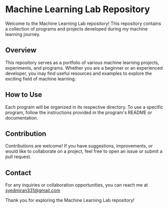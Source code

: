 # Machine Learning Lab Repository

Welcome to the Machine Learning Lab repository! This repository contains a collection of programs and projects developed during my machine learning journey.

## Overview

This repository serves as a portfolio of various machine learning projects, experiments, and programs. Whether you are a beginner or an experienced developer, you may find useful resources and examples to explore the exciting field of machine learning.


## How to Use

Each program will be organized in its respective directory. To use a specific program, follow the instructions provided in the program's README or documentation.

## Contribution

Contributions are welcome! If you have suggestions, improvements, or would like to collaborate on a project, feel free to open an issue or submit a pull request.

## Contact

For any inquiries or collaboration opportunities, you can reach me at syedmiran331@gmail.com

Thank you for exploring the Machine Learning Lab repository!
